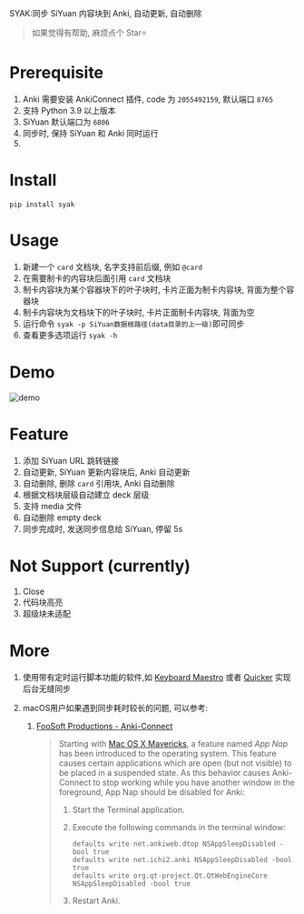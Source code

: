 SYAK:同步 SiYuan 内容块到 Anki, 自动更新, 自动删除

> 如果觉得有帮助, 麻烦点个 Star⭐
>

# Prerequisite

1. Anki 需要安装 AnkiConnect 插件, code 为 `2055492159`​​​, 默认端口 `8765`​​​
2. 支持 Python 3.9 以上版本
3. SiYuan 默认端口为 `6806`​​​
4. 同步时, 保持 SiYuan 和 Anki 同时运行
5. ‍

# Install

```
pip install syak
```

# Usage

1. 新建一个 `card`​ ​文档块, 名字支持前后缀, 例如 `@card`​​
2. 在需要制卡的内容块后面引用 `card`​ ​文档块
3. 制卡内容块为某个容器块下的叶子块时, 卡片正面为制卡内容块, 背面为整个容器块
4. 制卡内容块为文档块下的叶子块时, 卡片正面制卡内容块, 背面为空
5. 运行命令 `syak -p SiYuan数据根路径(data目录的上一级)`​ ​即可同步
6. 查看更多选项运行 `syak -h`​​

# Demo

​![demo](demo.gif)​

# Feature

1. 添加 SiYuan URL 跳转链接
2. 自动更新, SiYuan 更新内容块后, Anki 自动更新
3. 自动删除, 删除 `card`​ ​引用块, Anki 自动删除
4. 根据文档块层级自动建立 deck 层级
5. 支持 media 文件
6. 自动删除 empty deck
7. 同步完成时, 发送同步信息给 SiYuan, 停留 5s

# Not Support (currently)

1. Close
2. 代码块高亮
3. 超级块未适配

# More

1. 使用带有定时运行脚本功能的软件,如 [Keyboard Maestro](https://www.keyboardmaestro.com/main/) 或者 [Quicker](https://getquicker.net/) 实现后台无缝同步
2. macOS用户如果遇到同步耗时较长的问题, 可以参考:

    1. [FooSoft Productions - Anki-Connect](https://foosoft.net/projects/anki-connect/)

        > Starting with [Mac OS X Mavericks](https://en.wikipedia.org/wiki/OS_X_Mavericks), a feature named *App Nap* has been introduced to the operating system. This feature causes certain applications which are open (but not visible) to be placed in a suspended state. As this behavior causes Anki-Connect to stop working while you have another window in the foreground, App Nap should be disabled for Anki:
        >
        > 1. Start the Terminal application.
        > 2. Execute the following commands in the terminal window:
        >
        >     ```
        >     defaults write net.ankiweb.dtop NSAppSleepDisabled -bool true
        >     defaults write net.ichi2.anki NSAppSleepDisabled -bool true
        >     defaults write org.qt-project.Qt.QtWebEngineCore NSAppSleepDisabled -bool true
        >     ```
        > 3. Restart Anki.
        >

‍